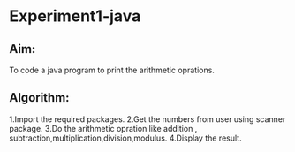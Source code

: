 # Experiment1-java
## Aim:
To code a java program to print the arithmetic oprations.
## Algorithm:
1.Import the required packages.
2.Get the numbers from user using scanner package.
3.Do the arithmetic opration like addition , subtraction,multiplication,division,modulus.
4.Display the result.

